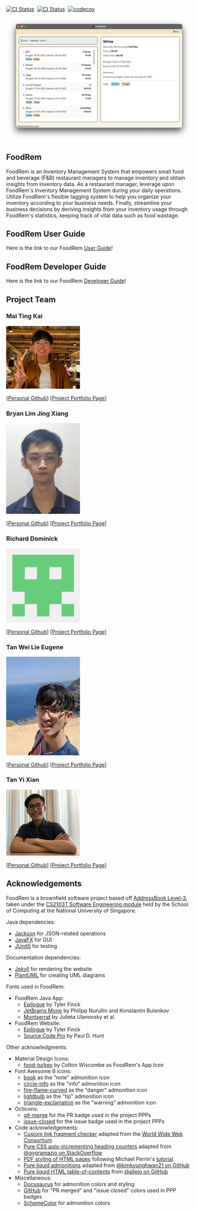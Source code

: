 [![CI Status](https://github.com/AY2223S1-CS2103T-W16-2/tp/workflows/Java%20CI/badge.svg)](https://github.com/AY2223S1-CS2103T-W16-2/tp/actions)
&nbsp;[![CI Status](https://github.com/AY2223S1-CS2103T-W16-2/tp/workflows/Build/badge.svg)](https://github.com/AY2223S1-CS2103T-W16-2/tp/actions)
&nbsp;[![codecov](https://codecov.io/gh/AY2223S1-CS2103T-W16-2/tp/branch/master/graph/badge.svg)](https://codecov.io/gh/AY2223S1-CS2103T-W16-2/tp)

![Ui](docs/images/Ui.png)

## FoodRem

<!-- TODO: Check that this matches {{ site.data.foodrem.about.summary }} -->
FoodRem is an Inventory Management System that empowers small food and beverage (F&B) restaurant managers to manage inventory and obtain insights from inventory data. As a restaurant manager, leverage upon FoodRem's Inventory Management System during your daily operations. Utilize FoodRem's flexible tagging system to help you organize your inventory according to your business needs. Finally, streamline your business decisions by deriving insights from your inventory usage through FoodRem's statistics, keeping track of vital data such as food wastage.

## FoodRem User Guide

Here is the link to our FoodRem [User Guide](https://ay2223s1-cs2103t-w16-2.github.io/tp/UserGuide.html)!

## FoodRem Developer Guide

Here is the link to our FoodRem [Developer Guide](https://ay2223s1-cs2103t-w16-2.github.io/tp/DeveloperGuide.html)!

## Project Team

### Mai Ting Kai

<img src="docs/images/ferusel.png" width="200px">

[[Personal Github](https://github.com/ferusel)]
[[Project Portfolio Page](https://ay2223s1-cs2103t-w16-2.github.io/tp/team/ferusel)]

### Bryan Lim Jing Xiang

<img src="docs/images/bryanljx.png" width="200px">

[[Personal Github](https://github.com/bryanljx)]
[[Project Portfolio Page](https://ay2223s1-cs2103t-w16-2.github.io/tp/team/bryanljx)]

### Richard Dominick

<img src="docs/images/richdom2185.png" width="200px">

[[Personal Github](https://github.com/RichDom2185)]
[[Project Portfolio Page](https://ay2223s1-cs2103t-w16-2.github.io/tp/team/richdom2185)]

### Tan Wei Lie Eugene

<img src="docs/images/eugenetanwl3881.png" width="200px">

[[Personal Github](https://github.com/eugenetanwl3881)]
[[Project Portfolio Page](https://ay2223s1-cs2103t-w16-2.github.io/tp/team/eugenetanwl3881)]

### Tan Yi Xian

<img src="docs/images/yixiann.png" width="200px">

[[Personal Github](https://github.com/yixiann)]
[[Project Portfolio Page](https://ay2223s1-cs2103t-w16-2.github.io/tp/team/yixiann)]

## Acknowledgements

<!-- TODO: Check that this matches {{ site.data.foodrem.acknowledgements }} -->
FoodRem is a brownfield software project based off [AddressBook Level-3](https://se-education.org/addressbook-level3/), taken under the [CS2103T Software Engineering module](https://nus-cs2103-ay2223s1.github.io/website/index.html) held by the School of Computing at the National University of Singapore.

Java dependencies:

* [Jackson](https://github.com/FasterXML/jackson) for JSON-related operations
* [JavaFX](https://openjfx.io/) for GUI
* [JUnit5](https://github.com/junit-team/junit5) for testing

Documentation dependencies:

* [Jekyll](https://jekyllrb.com/) for rendering the website
* [PlantUML](https://plantuml.com/) for creating UML diagrams

Fonts used in FoodRem:

* FoodRem Java App:
  * [Epilogue](https://fonts.google.com/specimen/Epilogue) by Tyler Finck
  * [JetBrains Mono](https://fonts.google.com/specimen/JetBrains+Mono) by Philipp Nurullin and Konstantin Bulenkov
  * [Montserrat](https://fonts.google.com/specimen/Montserrat) by Julieta Ulanovsky et al.
* FoodRem Website:
  * [Epilogue](https://fonts.google.com/specimen/Epilogue) by Tyler Finck
  * [Source Code Pro](https://fonts.google.com/specimen/Source+Code+Pro) by Paul D. Hunt

Other acknowledgments:

* Material Design Icons:
  * [food-turkey](https://materialdesignicons.com/icon/food-turkey) by Colton Wiscombe as FoodRem's App Icon
* Font Awesome 6 icons:
  * [book](https://fontawesome.com/icons/book) as the "note" admonition icon
  * [circle-info](https://fontawesome.com/icons/circle-info) as the "info" admonition icon
  * [fire-flame-curved](https://fontawesome.com/icons/fire-flame-curved) as the "danger" admonition icon
  * [lightbulb](https://fontawesome.com/icons/lightbulb) as the "tip" admonition icon
  * [triangle-exclamation](https://fontawesome.com/icons/triangle-exclamation) as the "warning" admonition icon
* Octicons:
  * [git-merge](https://primer.style/octicons/git-merge-16) for the PR badge used in the project PPPs
  * [issue-closed](https://primer.style/octicons/issue-closed-16) for the issue badge used in the project PPPs
* Code acknowledgements:
  * [Custom link fragment checker](https://github.com/AY2223S1-CS2103T-W16-2/tp/blob/master/cli-test/linkchecker/check-links.js) adapted from the [World Wide Web Consortium](https://github.com/w3c/node-linkchecker)
  * [Pure CSS auto-incrementing heading counters](https://github.com/AY2223S1-CS2103T-W16-2/tp/blob/master/docs/_sass/toc.scss) adapted from [@gvgramazio on StackOverflow](https://stackoverflow.com/a/51007932/9311854)
  * [PDF styling of HTML pages](https://github.com/AY2223S1-CS2103T-W16-2/tp/blob/master/docs/_sass/pdf.scss) following Michael Perrin's [tutorial](https://www.michaelperrin.fr/blog/2019/11/printing-the-web-part-2-html-and-css-for-printing-books)
  * [Pure liquid admonitions](https://github.com/AY2223S1-CS2103T-W16-2/tp/blob/master/docs/_sass/admonitions.scss) adapted from [@kimkyunghwan21 on GitHub](https://github.com/kimkyunghwan21/kimkyunghwan21.github.io/blob/master/_layouts/plugins/extension.liquid)
  * [Pure liquid HTML table-of-contents](https://github.com/AY2223S1-CS2103T-W16-2/tp/blob/master/docs/_includes/toc.html) from [@allejo on GitHub](https://github.com/allejo/jekyll-toc)
* Miscellaneous:
  * [Docusaurus](https://docusaurus.io/docs/markdown-features/admonitions) for admonition colors and styling
  * [GitHub](https://github.com) for "PR merged" and "issue closed" colors used in PPP badges
  * [SchemeColor](https://www.schemecolor.com/pastel-rainbow.php) for admonition colors
